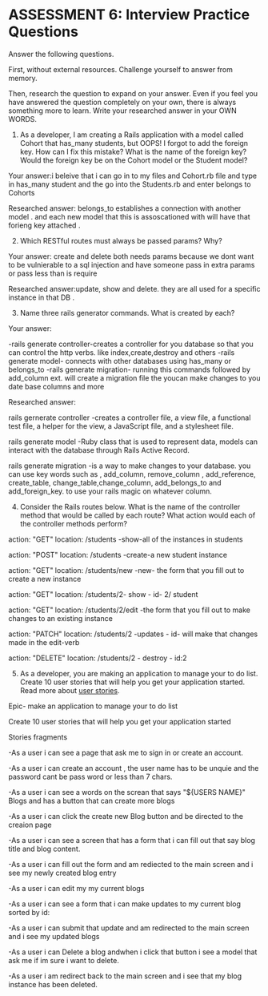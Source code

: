# ASSESSMENT 6: Interview Practice Questions

Answer the following questions.

First, without external resources. Challenge yourself to answer from memory.

Then, research the question to expand on your answer. Even if you feel you have answered the question completely on your own, there is always something more to learn. Write your researched answer in your OWN WORDS.

1. As a developer, I am creating a Rails application with a model called Cohort that has_many students, but OOPS! I forgot to add the foreign key. How can I fix this mistake? What is the name of the foreign key? Would the foreign key be on the Cohort model or the Student model?

Your answer:i beleive that i can go in to my files and Cohort.rb file and type in has_many student and the go into the Students.rb and enter belongs to Cohorts


Researched answer: belongs_to establishes a connection with another model . and each new model that this is assoscationed  with will have that forieng key attached .





2. Which RESTful routes must always be passed params? Why?

Your answer: create and delete both needs params because we dont want to be vulnierable to a sql injection and have someone pass in extra params or pass less than is require

Researched answer:update, show and delete. they are all used for a specific instance in that DB .






3. Name three rails generator commands. What is created by each?

Your answer:

-rails generate controller-creates a controller for you database so that you can control the http verbs. like index,create,destroy and others
-rails generate model- connects with other databases using has_many or belongs_to 
-rails generate migration- running this commands followed by add_column ext. will create a migration file the youcan make changes to you date base columns and more

Researched answer:



rails gernerate controller -creates a controller file, a view file, a functional test file, a helper for the view, a JavaScript file, and a stylesheet file.

rails generate model -Ruby class that is used to represent data, models can interact with the database through  Rails Active Record. 

rails generate migration -is a way to make changes to your database. you can use key words such as , add_column, remove_column , add_reference, create_table, change_table,change_column, add_belongs_to and add_foreign_key. to use your rails magic on whatever column.


4. Consider the Rails routes below. What is the name of the controller method that would be called by each route? What action would each of the controller methods perform?

action: "GET" location: /students -show-all of the instances in students

action: "POST" location: /students -create-a new student instance

action: "GET" location: /students/new -new- the form that you fill out to create a new instance

action: "GET" location: /students/2- show - id- 2/ student 

action: "GET" location: /students/2/edit -the form that you fill out to make changes to an existing instance

action: "PATCH" location: /students/2 -updates - id- will make that changes made in the edit-verb

action: "DELETE" location: /students/2 - destroy - id:2 



5. As a developer, you are making an application to manage your to do list. Create 10 user stories that will help you get your application started. Read more about [user stories](https://www.atlassian.com/agile/project-management/user-stories).


Epic- make an application to manage your to do list




Create 10 user stories that will help you get your application started




Stories fragments


-As a user i can see a page that ask me to sign in or create an account. 

-As a user i can create an account , the user name has to be unquie and the password cant be pass word or less than 7 chars.

-As a user i can see a words on the screan that says "${USERS NAME}" Blogs and has a button that can create more blogs 

-As a user i can click the create new Blog button and be directed to the creaion page

-As a user i can see a screen that has a form that i can fill out that say blog title and blog content.

-As a user i can fill out the form and am rediected to the main screen and i see my newly created blog entry

-As a user i can edit my my current blogs 

-As a user i can see a form that i can make updates to my current blog sorted by id:

-As a user i can submit that update and am redirected to the main screen and i see my updated blogs

-As a user i can Delete a blog andwhen i click that button i see a model that ask me if im sure i want to delete.

-As a user i  am redirect back to the main screen and i see that my blog instance has been deleted.
